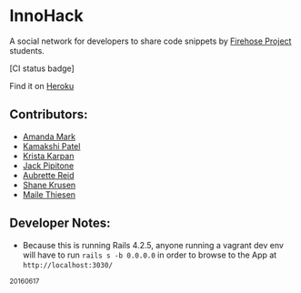 # InnoHack

A social network for developers to share code snippets by [Firehose Project](http://thefirehoseproject.com) students.

[CI status badge]

Find it on [Heroku](https://innohack.herokuapp.com/)

## Contributors:
* [Amanda Mark](https://github.com/amarkpark/)
* [Kamakshi Patel](https://github.com/kpat108)
* [Krista Karpan](https://github.com/kristakarpan)
* [Jack Pipitone](https://github.com/jackpip)
* [Aubrette Reid](https://github.com/darthdarkfather)
* [Shane Krusen](https://github.com/shanekrusen)
* [Maile Thiesen](https://github.com/mailethiesen)


## Developer Notes:
* Because this is running Rails 4.2.5, anyone running a vagrant dev env will have to run `rails s -b 0.0.0.0` in order to browse to the App at `http://localhost:3030/`

<sub>20160617</sub>
